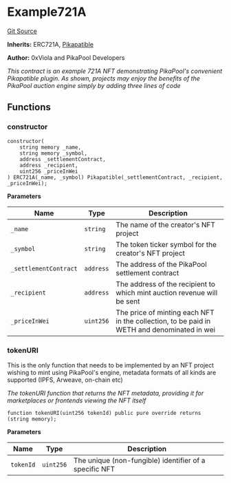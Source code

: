# Example721A
[Git Source](https://github.com/0xPikapool/contracts/blob/babedb3316c3ce22f4459ab015a8e6c5a81d4a11/src/Example721A.sol)

**Inherits:**
ERC721A, [Pikapatible](/src/utils/Pikapatible.sol/contract.Pikapatible.md)

**Author:**
0xViola and PikaPool Developers

*This contract is an example 721A NFT demonstrating PikaPool's convenient Pikapatible plugin.
As shown, projects may enjoy the benefits of the PikaPool auction engine simply by adding three lines of code*


## Functions
### constructor


```solidity
constructor(
    string memory _name,
    string memory _symbol,
    address _settlementContract,
    address _recipient,
    uint256 _priceInWei
) ERC721A(_name, _symbol) Pikapatible(_settlementContract, _recipient, _priceInWei);
```
**Parameters**

|Name|Type|Description|
|----|----|-----------|
|`_name`|`string`|The name of the creator's NFT project|
|`_symbol`|`string`|The token ticker symbol for the creator's NFT project|
|`_settlementContract`|`address`|The address of the PikaPool settlement contract|
|`_recipient`|`address`|The address of the recipient to which mint auction revenue will be sent|
|`_priceInWei`|`uint256`|The price of minting each NFT in the collection, to be paid in WETH and denominated in wei|


### tokenURI

This is the only function that needs to be implemented by an NFT project wishing to mint using PikaPool's engine,
metadata formats of all kinds are supported (IPFS, Arweave, on-chain etc)

*The tokenURI function that returns the NFT metadata, providing it for marketplaces or frontends viewing the NFT itself*


```solidity
function tokenURI(uint256 tokenId) public pure override returns (string memory);
```
**Parameters**

|Name|Type|Description|
|----|----|-----------|
|`tokenId`|`uint256`|The unique (non-fungible) identifier of a specific NFT|


